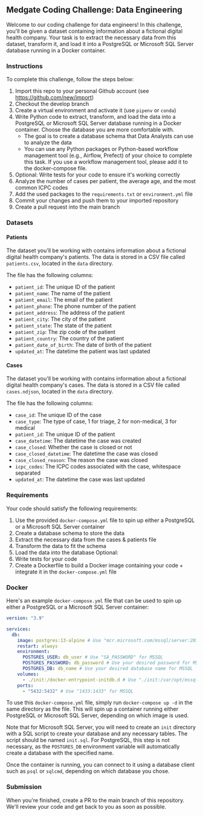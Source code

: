 ## Medgate Coding Challenge: Data Engineering

Welcome to our coding challenge for data engineers! In this challenge, you'll be given a dataset containing information about a fictional digital health company. Your task is to extract the necessary data from this dataset, transform it, and load it into a PostgreSQL or Microsoft SQL Server database running in a Docker container.

### Instructions

To complete this challenge, follow the steps below:

1. Import this repo to your personal Github account (see https://github.com/new/import)
2. Checkout the develop branch
3. Create a virtual environment and activate it (use `pipenv` or `conda`)
4. Write Python code to extract, transform, and load the data into a PostgreSQL or Microsoft SQL Server database running in a Docker container. Choose the database you are more comfortable with. 
   - The goal is to create a database schema that Data Analysts can use to analyze the data
   - You can use any Python packages or Python-based workflow management tool (e.g., Airflow, Prefect) of your choice to complete this task. If you use a workflow management tool, please add it to the docker-compose file.
5. Optional: Write tests for your code to ensure it's working correctly
6. Analyze the number of cases per patient, the average age, and the most common ICPC codes
7. Add the used packages to the `requirements.txt` or `environment.yml` file
8. Commit your changes and push them to your imported repository
9. Create a pull request into the main branch

### Datasets

#### Patients

The dataset you'll be working with contains information about a fictional digital health company's patients. The data is stored in a CSV file called `patients.csv`, located in the `data` directory.

The file has the following columns:

- `patient_id`: The unique ID of the patient
- `patient_name`: The name of the patient
- `patient_email`: The email of the patient
- `patient_phone`: The phone number of the patient
- `patient_address`: The address of the patient
- `patient_city`: The city of the patient
- `patient_state`: The state of the patient
- `patient_zip`: The zip code of the patient
- `patient_country`: The country of the patient
- `patient_date_of_birth`: The date of birth of the patient
- `updated_at`: The datetime the patient was last updated

#### Cases

The dataset you'll be working with contains information about a fictional digital health company's cases. The data is stored in a CSV file called `cases.ndjson`, located in the `data` directory.

The file has the following columns:

 - `case_id`: The unique ID of the case
 - `case_type`: The type of case, 1 for triage, 2 for non-medical, 3 for medical
 - `patient_id`: The unique ID of the patient
 - `case_datetime`: The datetime the case was created
 - `case_closed`: Whether the case is closed or not
 - `case_closed_datetime`: The datetime the case was closed
 - `case_closed_reason`: The reason the case was closed
 - `icpc_codes`: The ICPC codes associated with the case, whitespace separated
 - `updated_at`: The datetime the case was last updated


### Requirements

Your code should satisfy the following requirements:

1. Use the provided `docker-compose.yml` file to spin up either a PostgreSQL or a Microsoft SQL Server container
2. Create a database schema to store the data
3. Extract the necessary data from the cases & patients file
4. Transform the data to fit the schema
5. Load the data into the database
Optional:
6. Write tests for your code
7. Create a Dockerfile to build a Docker image containing your code + integrate it in the `docker-compose.yml` file


### Docker

Here's an example `docker-compose.yml` file that can be used to spin up either a PostgreSQL or a Microsoft SQL Server container:

```yaml
version: "3.9"

services:
  db:
    image: postgres:13-alpine # Use "mcr.microsoft.com/mssql/server:2019-latest" for MSSQL
    restart: always
    environment:
      POSTGRES_USER: db_user # Use "SA_PASSWORD" for MSSQL
      POSTGRES_PASSWORD: db_password # Use your desired password for MSSQL
      POSTGRES_DB: db_name # Use your desired database name for MSSQL
    volumes:
      - ./init:/docker-entrypoint-initdb.d # Use "./init:/var/opt/mssql/init" for MSSQL
    ports:
      - "5432:5432" # Use "1433:1433" for MSSQL
```

To use this `docker-compose.yml` file, simply run `docker-compose up -d` in the same directory as the file. This will spin up a container running either PostgreSQL or Microsoft SQL Server, depending on which image is used.

Note that for Microsoft SQL Server, you will need to create an `init` directory with a SQL script to create your database and any necessary tables. The script should be named `init.sql`. For PostgreSQL, this step is not necessary, as the `POSTGRES_DB` environment variable will automatically create a database with the specified name.

Once the container is running, you can connect to it using a database client such as `psql` or `sqlcmd`, depending on which database you chose.

### Submission

When you're finished, create a PR to the main branch of this repository. We'll review your code and get back to you as soon as possible.
